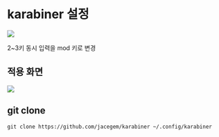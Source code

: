 
# karabiner 설정


![](https://i.imgur.com/b2CzsNL.jpg)

2~3키 동시 입력을 mod 키로 변경

## 적용 화면 

![](https://i.imgur.com/pbIOtJK.jpg)

## git clone 

```
git clone https://github.com/jacegem/karabiner ~/.config/karabiner
```
